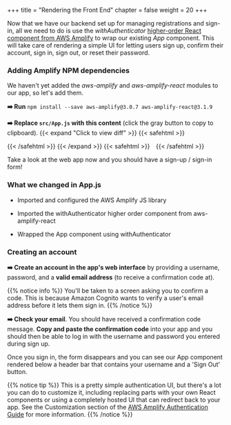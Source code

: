 +++
title = "Rendering the Front End"
chapter = false
weight = 20
+++

Now that we have our backend set up for managing registrations and sign-in, all we need to do is use the _withAuthenticator_ [higher-order React component from AWS Amplify](https://aws-amplify.github.io/amplify-js/media/authentication_guide.html#using-components-in-react) to wrap our existing _App_ component. This will take care of rendering a simple UI for letting users sign up, confirm their account, sign in, sign out, or reset their password.

### Adding Amplify NPM dependencies

We haven't yet added the *aws-amplify* and *aws-amplify-react* modules to our app, so let's add them.

**➡️ Run** `npm install --save aws-amplify@3.0.7 aws-amplify-react@3.1.9`

**➡️ Replace `src/App.js` with** <span class="clipBtn clipboard" data-clipboard-target="#iddaa4069beb70d721535869f7078c9ad1c27b03c0photoalbumssrcAppjs"><strong>this content</strong></span> (click the gray button to copy to clipboard). 
{{< expand "Click to view diff" >}} {{< safehtml >}}
<div id="diff-iddaa4069beb70d721535869f7078c9ad1c27b03c0photoalbumssrcAppjs"></div> <script type="text/template" data-diff-for="diff-iddaa4069beb70d721535869f7078c9ad1c27b03c0photoalbumssrcAppjs">commit daa4069beb70d721535869f7078c9ad1c27b03c0
Author: Gabe Hollombe <gabehol@amazon.com>
Date:   Tue Feb 11 13:53:51 2020 +0800

    integrate auth to frontend

diff --git a/photoalbums/src/App.js b/photoalbums/src/App.js
index 4b68c37..8cbceb0 100644
--- a/photoalbums/src/App.js
+++ b/photoalbums/src/App.js
@@ -1,13 +1,24 @@
 import React from 'react';
 
+import Amplify from 'aws-amplify';
+import aws_exports from './aws-exports';
+
+import { withAuthenticator } from 'aws-amplify-react';
 import { Header } from 'semantic-ui-react';
 
+Amplify.configure(aws_exports);
+
 function App() {
   return (
     <Header as="h1">
       Hello World!
     </Header>
-  )
+  );
 }
 
-export default App
+export default withAuthenticator(App, {
+  includeGreetings: true,
+  signUpConfig: {
+    hiddenDefaults: ['phone_number']
+  }
+});
</script>
{{< /safehtml >}} {{< /expand >}}
{{< safehtml >}}
<textarea id="iddaa4069beb70d721535869f7078c9ad1c27b03c0photoalbumssrcAppjs" style="position: relative; left: -1000px; width: 1px; height: 1px;">import React from 'react';

import Amplify from 'aws-amplify';
import aws_exports from './aws-exports';

import { withAuthenticator } from 'aws-amplify-react';
import { Header } from 'semantic-ui-react';

Amplify.configure(aws_exports);

function App() {
  return (
    <Header as="h1">
      Hello World!
    </Header>
  );
}

export default withAuthenticator(App, {
  includeGreetings: true,
  signUpConfig: {
    hiddenDefaults: ['phone_number']
  }
});

</textarea>
{{< /safehtml >}}

Take a look at the web app now and you should have a sign-up / sign-in form!

### What we changed in App.js

- Imported and configured the AWS Amplify JS library

- Imported the withAuthenticator higher order component from aws-amplify-react

- Wrapped the App component using withAuthenticator

### Creating an account

**➡️ Create an account in the app's web interface** by providing a username, password, and a **valid email address** (to receive a confirmation code at).

{{% notice info %}}
You'll be taken to a screen asking you to confirm a code. This is because Amazon Cognito wants to verify a user's email address before it lets them sign in. 
{{% /notice %}}

**➡️ Check your email**. You should have received a confirmation code message. **Copy and paste the confirmation code** into your app and you should then be able to log in with the username and password you entered during sign up. 

Once you sign in, the form disappears and you can see our App component rendered below a header bar that contains your username and a 'Sign Out' button.

{{% notice tip %}}
This is a pretty simple authentication UI, but there's a lot you can do to customize it, including replacing parts with your own React components or using a completely hosted UI that can redirect back to your app. See the Customization section of the [AWS Amplify Authentication Guide](https://aws.github.io/aws-amplify/media/authentication_guide#customization) for more information.
{{% /notice %}}